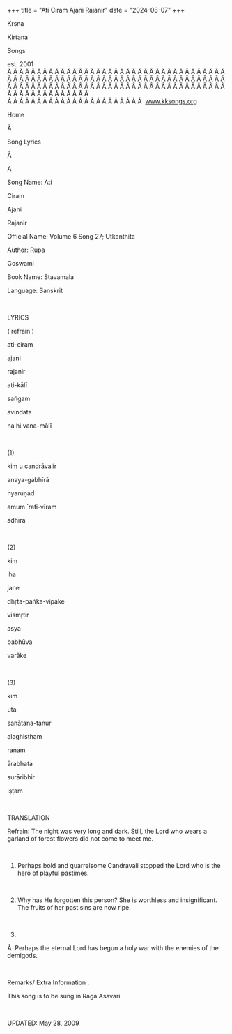 +++ 
title = "Ati Ciram Ajani Rajanir"
date = "2024-08-07"
+++

Krsna
 
Kirtana
 
Songs

est. 2001
Â Â Â Â Â Â Â Â Â Â Â Â Â Â Â Â Â Â Â Â Â Â Â Â Â Â Â Â Â Â Â Â Â Â Â Â Â Â Â Â Â Â Â Â Â Â Â Â Â Â Â Â Â Â Â Â Â Â Â Â Â Â Â Â Â Â Â Â Â Â Â Â Â Â Â Â Â Â Â Â Â Â Â Â Â Â Â Â Â Â Â Â Â Â Â Â Â Â Â Â Â Â Â Â Â Â Â Â Â Â Â Â Â Â Â Â Â Â Â Â Â Â Â Â Â  
Â Â Â Â Â Â Â Â Â Â Â Â Â Â Â Â Â Â Â Â Â Â Â  
www.kksongs.org










Home


Ã 
 
Song Lyrics
 
Ã 
 
A


Song Name: 
Ati
 
Ciram
 
Ajani
 
Rajanir


Official Name: Volume 6 Song 27; 
Utkanthita


Author: 
Rupa
 
Goswami


Book Name: 
Stavamala


Language: 
Sanskrit


 


LYRICS


(
refrain
)


ati-ciram
 
ajani
 
rajanir
 
ati-kālī


sańgam
 
avindata
 
na
 hi 
vana-mālī


 


(1)


kim
 u 
candrāvalir
 
anaya-gabhīrā


nyaruṇad
 
amum
́ 
rati-vīram
 
adhīrā


 


(2)


kim
 
iha
 
jane
 
dhṛta-pańka-vipāke


vismṛtir
 
asya
 
babhūva
 
varāke


 


(3)


kim
 
uta
 
sanātana-tanur
 
alaghiṣṭham


raṇam
 
ārabhata
 
surāribhir
 
iṣṭam


 


TRANSLATION


Refrain: The night was very
long and dark. Still, the Lord who wears a garland of forest flowers did not
come to meet me.


 


1) Perhaps bold and
quarrelsome 
Candravali
 stopped the Lord who is the
hero of playful pastimes.


 


2) Why has He forgotten
this person? She is worthless and insignificant. The fruits of her past sins
are now ripe.


 


3)
Â  
Perhaps the eternal Lord has begun a holy war
with the enemies of the demigods.


 


Remarks/ Extra Information
: 


This
song is to be sung in Raga 
Asavari
.


 


UPDATED:
 May 28, 2009